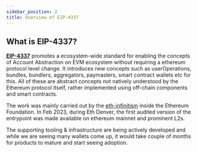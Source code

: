 ```yaml
---
sidebar_position: 2
title: Overview of EIP-4337
---
```


## What is EIP-4337?
**[EIP-4337](https://eips.ethereum.org/EIPS/eip-4337)** promotes a ecosystem-wide standard for enabling the concepts of Account Abstraction on EVM ecosystem without requiring a ethereum protocol level change. It introduces new concepts such as userOperations, bundles, bundlers, aggregators, paymasters, smart contract wallets etc for this. All of these are abstract concepts not natively understood by the Ethereum protocol itself, rather implemented using off-chain components and smart contracts.

The work was mainly carried out by the [eth-infinitism](https://github.com/eth-infinitism) inside the Ethereum Foundation. In Feb 2023, during Eth Denver, the first audited version of the entrypoint was made available on ethereum mainnet and prominent L2s.

The supporting tooling & infrastructure are being actively developed and while we are seeing many wallets come up, it would take couple of months for products to mature and start seeing adoption.